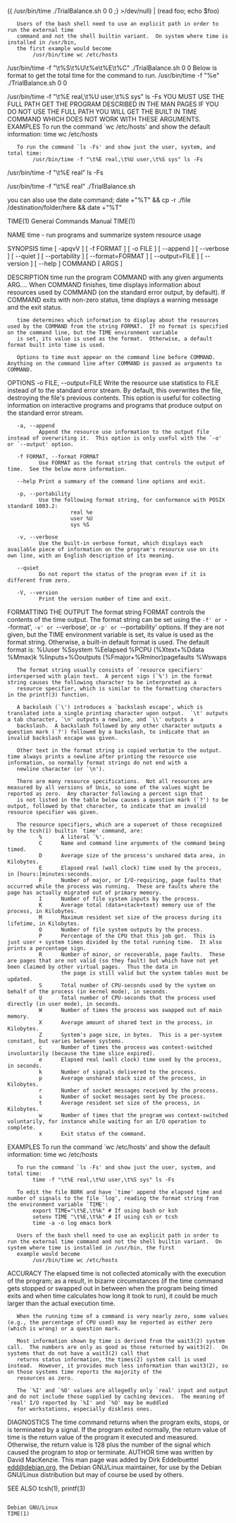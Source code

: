    ({ /usr/bin/time ./TrialBalance.sh 0 0  ;} >/dev/null) | (read foo; echo $foo)

       Users of the bash shell need to use an explicit path in order to run the external time
       command and not the shell builtin variant.  On system where time is installed in /usr/bin,
       the first example would become
            /usr/bin/time wc /etc/hosts

/usr/bin/time -f "\t%S\t%U\t%e\t%E\t%C" ./TrialBalance.sh 0 0
Below is format to get the total time for the command to run.
/usr/bin/time -f "%e" ./TrialBalance.sh 0 0


/usr/bin/time -f "\t%E real,\t%U user,\t%S sys" ls -Fs
YOU MUST USE THE FULL PATH GET THE PROGRAM DESCRIBED IN THE MAN PAGES
IF YOU DO NOT USE THE FULL PATH YOU WILL GET THE BUILT IN TIME COMMAND WHICH DOES NOT WORK WITH THESE ARGUMENTS.
EXAMPLES
       To run the command `wc /etc/hosts' and show the default information:
            time wc /etc/hosts

       To run the command `ls -Fs' and show just the user, system, and total time:
            /usr/bin/time -f "\t%E real,\t%U user,\t%S sys" ls -Fs

/usr/bin/time -f "\t%E real" ls -Fs

/usr/bin/time -f "\t%E real" ./TrialBalance.sh

you can also use the date command;
date +"%T" && cp -r ./file  /destination/folder/here && date +"%T"

TIME(1)                                                                                General Commands Manual                                                                                TIME(1)

NAME
       time - run programs and summarize system resource usage

SYNOPSIS
       time   [ -apqvV ] [ -f FORMAT ] [ -o FILE ]
              [ --append ] [ --verbose ] [ --quiet ] [ --portability ]
              [ --format=FORMAT ] [ --output=FILE ] [ --version ]
              [ --help ] COMMAND [ ARGS ]

DESCRIPTION
       time run the program COMMAND with any given arguments ARG....  When COMMAND finishes, time displays information about resources used by COMMAND (on the standard error output, by default).
       If COMMAND exits with non-zero status, time displays a warning message and the exit status.

       time determines which information to display about the resources used by the COMMAND from the string FORMAT.  If no format is specified on the command line, but the TIME environment variable
       is set, its value is used as the format.  Otherwise, a default format built into time is used.

       Options to time must appear on the command line before COMMAND.  Anything on the command line after COMMAND is passed as arguments to COMMAND.

OPTIONS
       -o FILE, --output=FILE
              Write the resource use statistics to FILE instead of to the standard error stream.  By default, this overwrites the file, destroying the file's previous contents.  This option is
              useful for collecting information on interactive programs and programs that produce output on the standard error stream.

       -a, --append
              Append the resource use information to the output file instead of overwriting it.  This option is only useful with the `-o' or `--output' option.

       -f FORMAT, --format FORMAT
              Use FORMAT as the format string that controls the output of time.  See the below more information.

       --help Print a summary of the command line options and exit.

       -p, --portability
              Use the following format string, for conformance with POSIX standard 1003.2:
                        real %e
                        user %U
                        sys %S

       -v, --verbose
              Use the built-in verbose format, which displays each available piece of information on the program's resource use on its own line, with an English description of its meaning.

       --quiet
              Do not report the status of the program even if it is different from zero.

       -V, --version
              Print the version number of time and exit.

FORMATTING THE OUTPUT
       The format string FORMAT controls the contents of the time output.  The format string can be set using the `-f' or `--format', `-v' or `--verbose', or `-p' or `--portability' options.  If
       they are not given, but the TIME environment variable is set, its value is used as the format string.  Otherwise, a built-in default format is used.  The default format is:
         %Uuser %Ssystem %Eelapsed %PCPU (%Xtext+%Ddata %Mmax)k
         %Iinputs+%Ooutputs (%Fmajor+%Rminor)pagefaults %Wswaps

       The format string usually consists of `resource specifiers' interspersed with plain text.  A percent sign (`%') in the format string causes the following character to be interpreted as a
       resource specifier, which is similar to the formatting characters in the printf(3) function.

       A backslash (`\') introduces a `backslash escape', which is translated into a single printing character upon output.  `\t' outputs a tab character, `\n' outputs a newline, and `\\' outputs a
       backslash.  A backslash followed by any other character outputs a question mark (`?') followed by a backslash, to indicate that an invalid backslash escape was given.

       Other text in the format string is copied verbatim to the output.  time always prints a newline after printing the resource use information, so normally format strings do not end with a
       newline character (or `\n').

       There are many resource specifications.  Not all resources are measured by all versions of Unix, so some of the values might be reported as zero.  Any character following a percent sign that
       is not listed in the table below causes a question mark (`?') to be output, followed by that character, to indicate that an invalid resource specifier was given.

       The resource specifiers, which are a superset of those recognized by the tcsh(1) builtin `time' command, are:
              %      A literal `%'.
              C      Name and command line arguments of the command being timed.
              D      Average size of the process's unshared data area, in Kilobytes.
              E      Elapsed real (wall clock) time used by the process, in [hours:]minutes:seconds.
              F      Number of major, or I/O-requiring, page faults that occurred while the process was running.  These are faults where the page has actually migrated out of primary memory.
              I      Number of file system inputs by the process.
              K      Average total (data+stack+text) memory use of the process, in Kilobytes.
              M      Maximum resident set size of the process during its lifetime, in Kilobytes.
              O      Number of file system outputs by the process.
              P      Percentage of the CPU that this job got.  This is just user + system times divided by the total running time.  It also prints a percentage sign.
              R      Number of minor, or recoverable, page faults.  These are pages that are not valid (so they fault) but which have not yet been claimed by other virtual pages.  Thus the data in
                     the page is still valid but the system tables must be updated.
              S      Total number of CPU-seconds used by the system on behalf of the process (in kernel mode), in seconds.
              U      Total number of CPU-seconds that the process used directly (in user mode), in seconds.
              W      Number of times the process was swapped out of main memory.
              X      Average amount of shared text in the process, in Kilobytes.
              Z      System's page size, in bytes.  This is a per-system constant, but varies between systems.
              c      Number of times the process was context-switched involuntarily (because the time slice expired).
              e      Elapsed real (wall clock) time used by the process, in seconds.
              k      Number of signals delivered to the process.
              p      Average unshared stack size of the process, in Kilobytes.
              r      Number of socket messages received by the process.
              s      Number of socket messages sent by the process.
              t      Average resident set size of the process, in Kilobytes.
              w      Number of times that the program was context-switched voluntarily, for instance while waiting for an I/O operation to complete.
              x      Exit status of the command.

EXAMPLES
       To run the command `wc /etc/hosts' and show the default information:
            time wc /etc/hosts

       To run the command `ls -Fs' and show just the user, system, and total time:
            time -f "\t%E real,\t%U user,\t%S sys" ls -Fs

       To edit the file BORK and have `time' append the elapsed time and number of signals to the file `log', reading the format string from the environment variable `TIME':
            export TIME="\t%E,\t%k" # If using bash or ksh
            setenv TIME "\t%E,\t%k" # If using csh or tcsh
            time -a -o log emacs bork

       Users of the bash shell need to use an explicit path in order to run the external time command and not the shell builtin variant.  On system where time is installed in /usr/bin, the first
       example would become
            /usr/bin/time wc /etc/hosts

ACCURACY
       The elapsed time is not collected atomically with the execution of the program; as a result, in bizarre circumstances (if the time command gets stopped or swapped out in between when the
       program being timed exits and when time calculates how long it took to run), it could be much larger than the actual execution time.

       When the running time of a command is very nearly zero, some values (e.g., the percentage of CPU used) may be reported as either zero (which is wrong) or a question mark.

       Most information shown by time is derived from the wait3(2) system call.  The numbers are only as good as those returned by wait3(2).  On systems that do not have a wait3(2) call that
       returns status information, the times(2) system call is used instead.  However, it provides much less information than wait3(2), so on those systems time reports the majority of the
       resources as zero.

       The `%I' and `%O' values are allegedly only `real' input and output and do not include those supplied by caching devices.  The meaning of `real' I/O reported by `%I' and `%O' may be muddled
       for workstations, especially diskless ones.

DIAGNOSTICS
       The time command returns when the program exits, stops, or is terminated by a signal.  If the program exited normally, the return value of time is the return value of the program it executed
       and measured.  Otherwise, the return value is 128 plus the number of the signal which caused the program to stop or terminate.
AUTHOR
       time was written by David MacKenzie.  This man page was added by Dirk Eddelbuettel <edd@debian.org>, the Debian GNU/Linux maintainer, for use by the Debian GNU/Linux distribution but may of
       course be used by others.

SEE ALSO
       tcsh(1), printf(3)

                                                                                           Debian GNU/Linux                                                                                   TIME(1)
